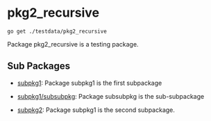 # pkg2_recursive

    go get ./testdata/pkg2_recursive

Package pkg2_recursive is a testing package.

## Sub Packages

* [subpkg1](./subpkg1): Package subpkg1 is the first subpackage

* [subpkg1/subsubpkg](./subpkg1/subsubpkg): Package subsubpkg is the sub-subpackage

* [subpkg2](./subpkg2): Package subpkg1 is the second subpackage.
